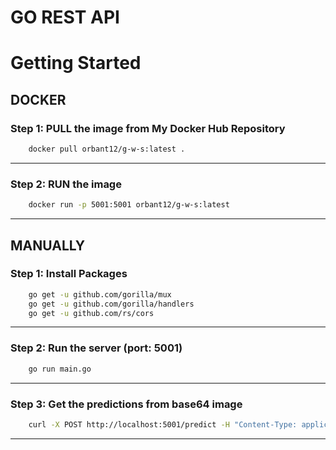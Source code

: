 # GO REST API

# Getting Started

## DOCKER

### Step 1: PULL the image from My Docker Hub Repository

```bash
    docker pull orbant12/g-w-s:latest .
```

---

### Step 2: RUN the image

```bash
    docker run -p 5001:5001 orbant12/g-w-s:latest
```

---

## MANUALLY

### Step 1: Install Packages

```bash
    go get -u github.com/gorilla/mux
    go get -u github.com/gorilla/handlers
    go get -u github.com/rs/cors
```

---

### Step 2: Run the server (port: 5001)

```bash
    go run main.go
```

---

### Step 3: Get the predictions from base64 image

```bash
    curl -X POST http://localhost:5001/predict -H "Content-Type: application/json" -d '{"image": "base64_image"}'  
```

---



